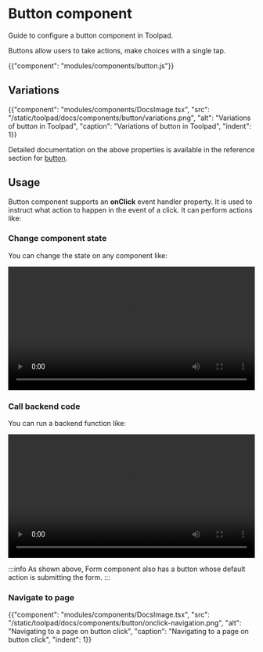# Button component

<p class="description">Guide to configure a button component in Toolpad.</p>

Buttons allow users to take actions, make choices with a single tap.

{{"component": "modules/components/button.js"}}

## Variations

{{"component": "modules/components/DocsImage.tsx", "src": "/static/toolpad/docs/components/button/variations.png", "alt": "Variations of button in Toolpad", "caption": "Variations of button in Toolpad", "indent": 1}}

Detailed documentation on the above properties is available in the reference section for [button](/toolpad/reference/components/button/#properties).

## Usage

Button component supports an **onClick** event handler property. It is used to instruct what action to happen in the event of a click. It can perform actions like:

### Change component state

You can change the state on any component like:

<video controls width="100%" height="auto" style="contain" alt="button-onclick-js-expression">
  <source src="/static/toolpad/docs/components/button/onclick-js-expression.mp4" type="video/mp4">
  Your browser does not support the video tag.
</video>

### Call backend code

You can run a backend function like:

<video controls width="100%" height="auto" style="contain" alt="button-onclick-run-code">
  <source src="/static/toolpad/docs/components/button/onclick-runcode.mp4" type="video/mp4">
  Your browser does not support the video tag.
</video>

:::info
As shown above, Form component also has a button whose default action is submitting the form.
:::

### Navigate to page

{{"component": "modules/components/DocsImage.tsx", "src": "/static/toolpad/docs/components/button/onclick-navigation.png", "alt": "Navigating to a page on button click", "caption": "Navigating to a page on button click", "indent": 1}}
